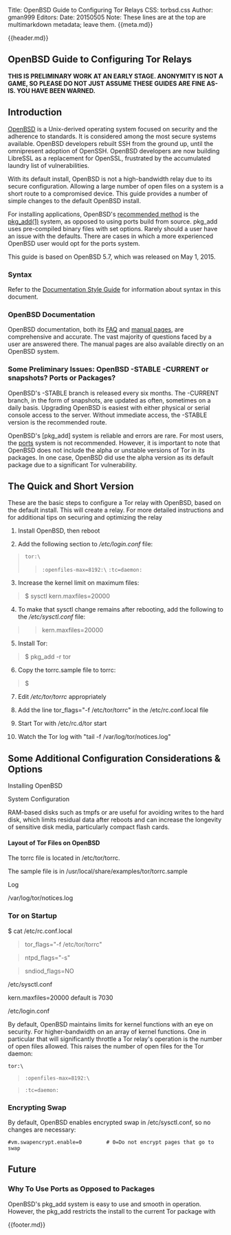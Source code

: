 Title: OpenBSD Guide to Configuring Tor Relays
CSS: torbsd.css
Author: gman999
Editors:
Date: 20150505
Note: These lines are at the top are multimarkdown metadata; leave them.
{{meta.md}}

{{header.md}}

## OpenBSD Guide to Configuring Tor Relays ##

__THIS IS PRELIMINARY WORK AT AN EARLY STAGE. ANONYMITY IS NOT A GAME, SO PLEASE DO NOT JUST ASSUME THESE GUIDES ARE FINE AS-IS. YOU HAVE BEEN WARNED.__

## Introduction ##

[OpenBSD] is a Unix-derived operating system focused on security and the adherence to standards. It is considered among the most secure systems available. OpenBSD developers rebuilt SSH from the ground up, until the omnipresent adoption of OpenSSH. OpenBSD developers are now building LibreSSL as a replacement for OpenSSL, frustrated by the accumulated laundry list of vulnerabilities.

With its default install, OpenBSD is not a high-bandwidth relay due to its secure configuration. Allowing a large number of open files on a system is a short route to a compromised device. This guide provides a number of simple changes to the default OpenBSD install.

For installing applications, OpenBSD's [recommended method] is the [pkg_add(1)] system, as opposed to using ports build from source. pkg_add uses pre-compiled binary files with set options. Rarely should a user have an issue with the defaults. There are cases in which a more experienced OpenBSD user would opt for the ports system.

This guide is based on OpenBSD 5.7, which was released on May 1, 2015.

### Syntax ###

Refer to the [Documentation Style Guide](doc-guide.html) for information about syntax in this document.

### OpenBSD Documentation ###

OpenBSD documentation, both its [FAQ] and [manual pages], are comprehensive and accurate. The vast majority of questions faced by a user are answered there. The manual pages are also available directly on an OpenBSD system.

### Some Preliminary Issues: OpenBSD -STABLE -CURRENT or snapshots? Ports or Packages? ###

OpenBSD's -STABLE branch is released every six months. The -CURRENT branch, in the form of snapshots, are updated as often, sometimes on a daily basis. Upgrading OpenBSD is easiest with either physical or serial console access to the server. Without immediate access, the -STABLE version is the recommended route.

OpenBSD's [pkg_add] system is reliable and errors are rare. For most users, the [ports] system is not recommended. However, it is important to note that OpenBSD does not include the alpha or unstable versions of Tor in its packages. In one case, OpenBSD did use the alpha version as its default package due to a significant Tor vulnerability.

## The Quick and Short Version ##

These are the basic steps to configure a Tor relay with OpenBSD, based on the default install. This will create a relay. For more detailed instructions and for additional tips on securing and optimizing the relay

1. Install OpenBSD, then reboot

2. Add the following section to */etc/login.conf* file:

>`tor:\`
>>`:openfiles-max=8192:\`
>>`:tc=daemon:`

3. Increase the kernel limit on maximum files:

>$ sysctl kern.maxfiles=20000

4. To make that sysctl change remains after rebooting, add the following to the */etc/sysctl.conf* file:

>>kern.maxfiles=20000

5. Install Tor:

>$ pkg_add -r tor

6. Copy the torrc.sample file to torrc:

>$

7. Edit */etc/tor/torrc* appropriately

8. Add the line tor_flags="-f /etc/tor/torrc" in the /etc/rc.conf.local file

9. Start Tor with /etc/rc.d/tor start

10. Watch the Tor log with "tail -f /var/log/tor/notices.log"

## Some Additional Configuration Considerations & Options ##

Installing OpenBSD

System Configuration

RAM-based disks such as tmpfs or are useful for avoiding writes to the hard disk, which limits residual data after reboots and can increase the longevity of sensitive disk media, particularly compact flash cards.

#### Layout of Tor Files on OpenBSD ###

The torrc file is located in /etc/tor/torrc.

The sample file is in /usr/local/share/examples/tor/torrc.sample

Log

/var/log/tor/notices.log

### Tor on Startup ###

$ cat /etc/rc.conf.local

>tor_flags="-f /etc/tor/torrc"

>ntpd_flags="-s"

>sndiod_flags=NO

/etc/sysctl.conf

kern.maxfiles=20000 default is 7030

/etc/login.conf

By default, OpenBSD maintains limits for kernel functions with an eye on security. For higher-bandwidth on an array of kernel functions. One in particular that will significantly throttle a Tor relay's operation is the number of open files allowed. This raises the number of open files for the Tor daemon:

`tor:\`

>`:openfiles-max=8192:\`

>`:tc=daemon:`

### Encrypting Swap ###

By default, OpenBSD enables encrypted swap in /etc/sysctl.conf, so no changes are necessary:

`#vm.swapencrypt.enable=0        # 0=Do not encrypt pages that go to swap`

## Future ##

### Why To Use Ports as Opposed to Packages ###

OpenBSD's pkg_add system is easy to use and smooth in operation. However, the pkg_add restricts the install to the current Tor package with 

[OpenBSD]: http://www.openbsd.org "OpenBSD Project"
[FAQ]: http://www.openbsd.org/faq/index.html "OpenBSD FAQ"
[manual pages]: http://www.openbsd.org/cgi-bin/man.cgi "OpenBSD Manual Pages"
[recommended method]: http://www.openbsd.org/faq/faq15.html#Intro "The OpenBSD packages and ports system"
[pkg_add(1)]: http://www.openbsd.org/faq/faq15.html#PkgMgmt "pkg_add system"
[ports]: http://www.openbsd.org/faq/faq15.html#Ports "ports system"

{{footer.md}}
